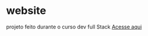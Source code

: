 # website
 projeto feito durante o curso dev full Stack
 [Acesse aqui](https://website-wecare.netlify.app/)
